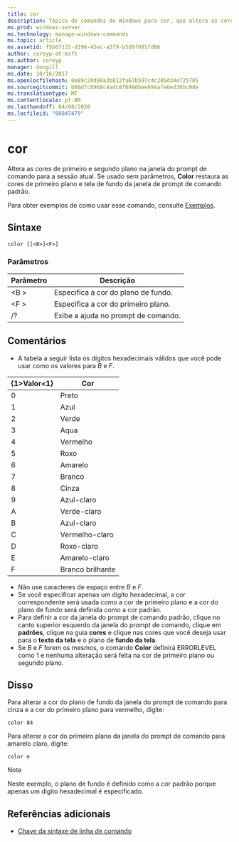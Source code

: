 ```yaml
---
title: cor
description: Tópico de comandos do Windows para cor, que altera as cores de primeiro e segundo plano na janela do prompt de comando da sessão atual.
ms.prod: windows-server
ms.technology: manage-windows-commands
ms.topic: article
ms.assetid: f5b67131-d196-45ec-a3f9-b5d9f091fd86
author: coreyp-at-msft
ms.author: coreyp
manager: dongill
ms.date: 10/16/2017
ms.openlocfilehash: 0e89c20d90a3b812fa67b597c4c205d34e725785
ms.sourcegitcommit: b00d7c8968c4adc8f699dbee694afe6ed36bc9de
ms.translationtype: MT
ms.contentlocale: pt-BR
ms.lasthandoff: 04/08/2020
ms.locfileid: "80847479"
---
```

# <a name="color"></a>cor

Altera as cores de primeiro e segundo plano na janela do prompt de comando para a sessão atual. Se usado sem parâmetros, **Color** restaura as cores de primeiro plano e tela de fundo da janela de prompt de comando padrão.

Para obter exemplos de como usar esse comando, consulte [Exemplos](#BKMK_examples).

## <a name="syntax"></a>Sintaxe

```
color [[<B>]<F>]
```

### <a name="parameters"></a>Parâmetros

|Parâmetro|Descrição|
|---------|-----------|
|\<B >|Especifica a cor do plano de fundo.|
|\<F >|Especifica a cor do primeiro plano.|
|/?|Exibe a ajuda no prompt de comando.|

## <a name="remarks"></a>Comentários

-   A tabela a seguir lista os dígitos hexadecimais válidos que você pode usar como os valores para *B* e *F*.

|{1&gt;Valor&lt;1}|Cor|
|-----|-----|
|0|Preto|
|1|Azul|
|2|Verde|
|3|Aqua|
|4|Vermelho|
|5|Roxo|
|6|Amarelo|
|7|Branco|
|8|Cinza|
|9|Azul-claro|
|A|Verde-claro|
|B|Azul-claro|
|C|Vermelho-claro|
|D|Roxo-claro|
|E|Amarelo-claro|
|F|Branco brilhante|
    
-   Não use caracteres de espaço entre *B* e *F*.
-   Se você especificar apenas um dígito hexadecimal, a cor correspondente será usada como a cor de primeiro plano e a cor do plano de fundo será definida como a cor padrão.
-   Para definir a cor da janela do prompt de comando padrão, clique no canto superior esquerdo da janela do prompt de comando, clique em **padrões**, clique na guia **cores** e clique nas cores que você deseja usar para o **texto da tela** e o plano de **fundo da tela**.
-   Se *B* e *F* forem os mesmos, o comando **Color** definirá ERRORLEVEL como 1 e nenhuma alteração será feita na cor de primeiro plano ou segundo plano.

## <a name="examples"></a><a name=BKMK_examples></a>Disso

Para alterar a cor do plano de fundo da janela do prompt de comando para cinza e a cor do primeiro plano para vermelho, digite:
```
color 84
```
Para alterar a cor do primeiro plano da janela do prompt de comando para amarelo claro, digite:
```
color e
```

> [!NOTE]
> Neste exemplo, o plano de fundo é definido como a cor padrão porque apenas um dígito hexadecimal é especificado.

## <a name="additional-references"></a>Referências adicionais

- [Chave da sintaxe de linha de comando](command-line-syntax-key.md)
